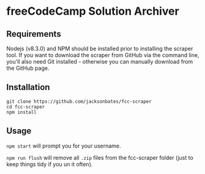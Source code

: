 # freeCodeCamp Solution Archiver

## Requirements

Nodejs (v8.3.0) and NPM should be installed prior to installing the scraper tool.
If you want to download the scraper from GitHub via the command line, you'll also need Git installed - otherwise you can manually download from the GitHub page.

## Installation

```
git clone https://github.com/jacksonbates/fcc-scraper
cd fcc-scraper
npm install
```

## Usage

`npm start` will prompt you for your username.

`npm run flush` will remove all `.zip` files from the fcc-scraper folder (just to keep things tidy if you un it often).


